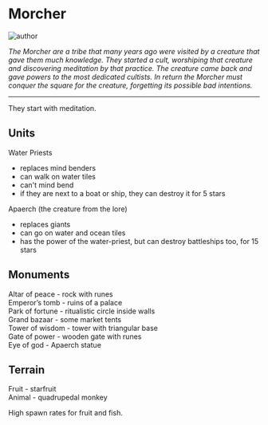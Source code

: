 # Morcher

![author](https://img.shields.io/badge/author-T%20Shadow%237569-%237289DA)

*The Morcher are a tribe that many years ago were visited by a creature that gave them much knowledge. They started a cult, worshiping that creature and discovering meditation by that practice. The creature came back and gave powers to the most dedicated cultists. In return the Morcher must conquer the square for the creature, forgetting its possible bad intentions.*

---

They start with meditation.

## Units

Water Priests

- replaces mind benders
- can walk on water tiles
- can't mind bend
- if they are next to a boat or ship, they can destroy it for 5 stars

Apaerch (the creature from the lore)
- replaces giants
- can go on water and ocean tiles
- has the power of the water-priest, but can destroy battleships too, for 15 stars

## Monuments

Altar of peace - rock with runes  
Emperor’s tomb - ruins of a palace   
Park of fortune - ritualistic circle inside walls  
Grand bazaar - some market tents  
Tower of wisdom - tower with triangular base  
Gate of power - wooden gate with runes   
Eye of god - Apaerch statue  

## Terrain

Fruit - starfruit   
Animal - quadrupedal monkey  

High spawn rates for fruit and fish.
